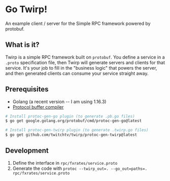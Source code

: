 # Go Twirp!

An example client / server for the Simple RPC framework powered by protobuf.

## What is it?

Twirp is a simple RPC framework built on `protobuf`. You define a service in a `.proto` specification file, then Twirp will generate servers and clients for that service. It's your job to fill in the "business logic" that powers the server, and then generated clients can consume your service straight away.

## Prerequisites

* Golang (a recent version -- I am using 1.16.3)
* [Protocol buffer compiler](https://grpc.io/docs/protoc-installation/) 

~~~bash
# Install protoc-gen-go plugin (to generate .pb.go files)
$ go get google.golang.org/protobuf/cmd/protoc-gen-go@latest

# Install protoc-gen-twirp plugin (to generate .twirp.go files)
$ go get github.com/twitchtv/twirp/protoc-gen-twirp@latest
~~~

## Development

1. Define the interface in `rpc/fxrates/service.proto`
2. Generate the code with `protoc --twirp_out=. --go_out=paths=. rpc/fxrates/service.proto`